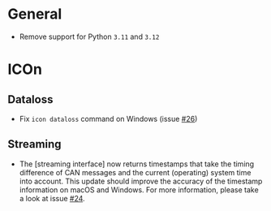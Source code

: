 # General

- Remove support for Python `3.11` and `3.12`

# ICOn

## Dataloss

- Fix `icon dataloss` command on Windows (issue [#26](https://github.com/MyTooliT/ICOtronic/issues/26))

## Streaming

- The [streaming interface] now returns timestamps that take the timing difference of CAN messages and the current (operating) system time into account. This update should improve the accuracy of the timestamp information on macOS and Windows. For more information, please take a look at issue [#24](https://github.com/MyTooliT/ICOtronic/issues/24).
